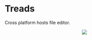 Treads
======

Cross platform hosts file editor. 

<p align="center"><img src="https://cloudup.com/cmD4F4kr6nb+"></p>
